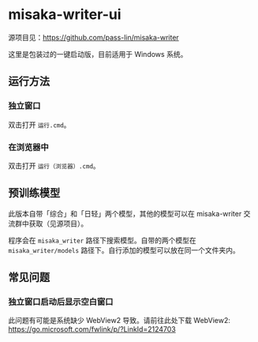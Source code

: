 # misaka-writer-ui

源项目见：https://github.com/pass-lin/misaka-writer

这里是包装过的一键启动版，目前适用于 Windows 系统。

## 运行方法

### 独立窗口

双击打开 `运行.cmd`。

### 在浏览器中

双击打开 `运行（浏览器）.cmd`。

## 预训练模型

此版本自带「综合」和「日轻」两个模型，其他的模型可以在 misaka-writer 交流群中获取（见源项目）。

程序会在 `misaka_writer` 路径下搜索模型。自带的两个模型在 `misaka_writer/models` 路径下。自行添加的模型可以放在同一个文件夹内。

## 常见问题

### 独立窗口启动后显示空白窗口

此问题有可能是系统缺少 WebView2 导致。请前往此处下载 WebView2: https://go.microsoft.com/fwlink/p/?LinkId=2124703
